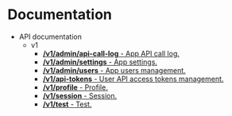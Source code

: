 # Documentation

-   API documentation
    -   v1
        -   [**/v1/admin/api-call-log** - App API call log.](v1/admin/api-call-log.md)
        -   [**/v1/admin/settings** - App settings.](v1/admin/settings.md)
        -   [**/v1/admin/users** - App users management.](./v1/admin/users.md)
        -   [**/v1/api-tokens** - User API access tokens management.](./v1/api-tokens.md)
        -   [**/v1/profile** - Profile.](./v1/profile.md)
        -   [**/v1/session** - Session.](./v1/session.md)
        -   [**/v1/test** - Test.](./v1/test.md)
